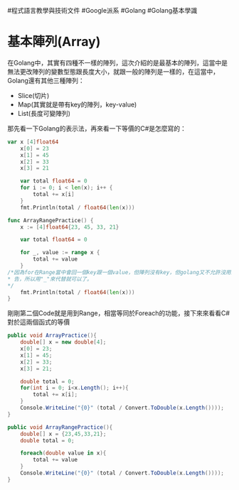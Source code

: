 #程式語言教學與技術文件 #Google派系 #Golang #Golang基本學識
# 基本陣列(Array)

在Golang中，其實有四種不一樣的陣列，這次介紹的是最基本的陣列，這當中是無法更改陣列的變數型態跟長度大小，就跟一般的陣列是一樣的，在這當中，Golang還有其他三種陣列：

- Slice(切片)
- Map(其實就是帶有key的陣列，key-value)
- List(長度可變陣列)

那先看一下Golang的表示法，再來看一下等價的C#是怎麼寫的：

```go
var x [4]float64
	x[0] = 23
	x[1] = 45
	x[2] = 33
	x[3] = 21

	var total float64 = 0
	for i := 0; i < len(x); i++ {
		total += x[i]
	}
	fmt.Println(total / float64(len(x)))
```

```go
func ArrayRangePractice() {
	x := [4]float64{23, 45, 33, 21}

	var total float64 = 0

	for _, value := range x {
		total += value
	}
/*因為for在Range當中會回一個key跟一個value，但陣列沒有key，但golang又不允許沒用的變數宣
* 告，所以用"_"來代替就可以了。
*/
	fmt.Println(total / float64(len(x)))
}
```

剛剛第二個Code就是用到Range，相當等同於Foreach的功能，接下來來看看C#對於這兩個函式的等價

```csharp
public void ArrayPractice(){
	double[] x = new double[4];
	x[0] = 23;
	x[1] = 45;
	x[2] = 33;
	x[3] = 21;

	double total = 0;
	for(int i = 0; i<x.Length(); i++){
		total += x[i];
	}
	Console.WriteLine("{0}" (total / Convert.ToDouble(x.Length())));
}
```

```csharp
public void ArrayRangePractice(){
	double[] x = {23,45,33,21};
	double total = 0;

	foreach(double value in x){
		total += value
	}
	Console.WriteLine("{0}" (total / Convert.ToDouble(x.Length())));
}
```